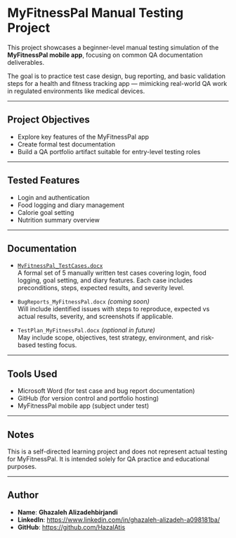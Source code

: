 # MyFitnessPal Manual Testing Project

This project showcases a beginner-level manual testing simulation of the **MyFitnessPal mobile app**, focusing on common QA documentation deliverables.

The goal is to practice test case design, bug reporting, and basic validation steps for a health and fitness tracking app — mimicking real-world QA work in regulated environments like medical devices.

---

## Project Objectives

- Explore key features of the MyFitnessPal app
- Create formal test documentation
- Build a QA portfolio artifact suitable for entry-level testing roles

---

## Tested Features

- Login and authentication  
- Food logging and diary management  
- Calorie goal setting  
- Nutrition summary overview  

---

## Documentation

- [`MyFitnessPal_TestCases.docx`](./MyFitnessPal_TestCases.docx)  
  A formal set of 5 manually written test cases covering login, food logging, goal setting, and diary features. Each case includes preconditions, steps, expected results, and severity level.

- `BugReports_MyFitnessPal.docx` *(coming soon)*  
  Will include identified issues with steps to reproduce, expected vs actual results, severity, and screenshots if applicable.

- `TestPlan_MyFitnessPal.docx` *(optional in future)*  
  May include scope, objectives, test strategy, environment, and risk-based testing focus.

---

## Tools Used

- Microsoft Word (for test case and bug report documentation)  
- GitHub (for version control and portfolio hosting)  
- MyFitnessPal mobile app (subject under test)

---

## Notes

This is a self-directed learning project and does not represent actual testing for MyFitnessPal. It is intended solely for QA practice and educational purposes.

---

## Author

- **Name**: **Ghazaleh Alizadehbirjandi**
- **LinkedIn**: https://www.linkedin.com/in/ghazaleh-alizadeh-a098181ba/
- **GitHub**: https://github.com/HazalAtis

